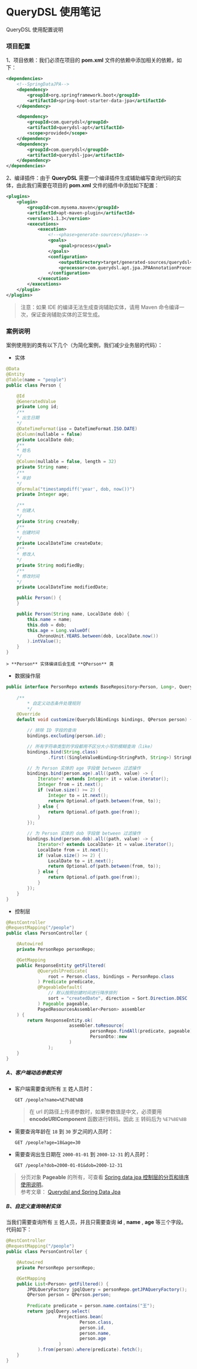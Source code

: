 # QueryDSL 使用笔记

QueryDSL 使用配置说明

### 项目配置

1、项目依赖：我们必须在项目的 **pom.xml** 文件的依赖中添加相关的依赖，如下：

```xml
<dependencies>
    <!--SpringDataJPA-->
    <dependency>
        <groupId>org.springframework.boot</groupId>
        <artifactId>spring-boot-starter-data-jpa</artifactId>
    </dependency>

    <dependency>
        <groupId>com.querydsl</groupId>
        <artifactId>querydsl-apt</artifactId>
        <scope>provided</scope>
    </dependency>
    <dependency>
        <groupId>com.querydsl</groupId>
        <artifactId>querydsl-jpa</artifactId>
    </dependency>
</dependencies>

```

2、编译插件：由于 **QueryDSL** 需要一个编译插件生成辅助编写查询代码的实体，由此我们需要在项目的 **pom.xml** 文件的插件中添加如下配置：

```xml
<plugins>
    <plugin>
        <groupId>com.mysema.maven</groupId>
        <artifactId>apt-maven-plugin</artifactId>
        <version>1.1.3</version>
        <executions>
            <execution>
                <!--<phase>generate-sources</phase>-->
                <goals>
                    <goal>process</goal>
                </goals>
                <configuration>
                    <outputDirectory>target/generated-sources/querydsl</outputDirectory>
                    <processor>com.querydsl.apt.jpa.JPAAnnotationProcessor</processor>
                </configuration>
            </execution>
        </executions>
    </plugin>
</plugins>
```

> 注意：如果 IDE 的编译无法生成查询辅助实体，请用 Maven 命令编译一次，保证查询辅助实体的正常生成。

### 案例说明

案例使用到的类有以下几个（为简化案例，我们减少业务层的代码）：
    
* 实体
  
```java
@Data
@Entity
@Table(name = "people")
public class Person {

    @Id
    @GeneratedValue
    private Long id;
    /**
    * 出生日期 
    */
    @DateTimeFormat(iso = DateTimeFormat.ISO.DATE)
    @Column(nullable = false)
    private LocalDate dob;
    /**
    * 姓名 
    */
    @Column(nullable = false, length = 32)
    private String name;
    /**
    * 年龄 
    */
    @Formula("timestampdiff('year', dob, now())")
    private Integer age;

    /**
    * 创建人
    */
    private String createBy;
    /**
    * 创建时间
    */
    private LocalDateTime createDate;
    /**
    * 修改人
    */
    private String modifiedBy;
    /**
    * 修改时间
    */
    private LocalDateTime modifiedDate;

    public Person() {
    }

    public Person(String name, LocalDate dob) {
        this.name = name;
        this.dob = dob;
        this.age = Long.valueOf(
            ChronoUnit.YEARS.between(dob, LocalDate.now())
        ).intValue();
    }
}
```

    > **Person** 实体编译后会生成 **QPerson** 类

* 数据操作层

```java
public interface PersonRepo extends BaseRepository<Person, Long>, QuerydslBinderCustomizer<QPerson> {
    
    /**
        * 自定义动态条件处理规则
        */
    @Override
    default void customize(QuerydslBindings bindings, QPerson person) {

        // 排除 ID 字段的查询
        bindings.excluding(person.id);

        // 所有字符串类型的字段都用不区分大小写的模糊查询（like）
        bindings.bind(String.class)
                .first((SingleValueBinding<StringPath, String>) StringExpression::containsIgnoreCase);

        // 为 Person 实体的 age 字段做 between 过滤操作
        bindings.bind(person.age).all((path, value) -> {
            Iterator<? extends Integer> it = value.iterator();
            Integer from = it.next();
            if (value.size() >= 2) {
                Integer to = it.next();
                return Optional.of(path.between(from, to));
            } else {
                return Optional.of(path.goe(from));
            }
        });

        // 为 Person 实体的 dob 字段做 between 过滤操作
        bindings.bind(person.dob).all((path, value) -> {
            Iterator<? extends LocalDate> it = value.iterator();
            LocalDate from = it.next();
            if (value.size() >= 2) {
                LocalDate to = it.next();
                return Optional.of(path.between(from, to));
            } else {
                return Optional.of(path.goe(from));
            }
        });
    }
}
```

* 控制层

```java
@RestController
@RequestMapping("/people")
public class PersonController {

    @Autowired
    private PersonRepo personRepo;

    @GetMapping
    public ResponseEntity getFiltered(
            @QuerydslPredicate(
                root = Person.class, bindings = PersonRepo.class
            ) Predicate predicate,
            @PageableDefault(
                // 默认按照创建时间进行降序排列
                sort = "createdDate", direction = Sort.Direction.DESC
            ) Pageable pageable,
            PagedResourcesAssembler<Person> assembler
    ) {
        return ResponseEntity.ok(
                        assembler.toResource(
                                personRepo.findAll(predicate, pageable),
                                PersonDto::new
                        )
                );
    }
}
```

##### A、客户端动态参数实例

* 客户端需要查询所有 `王` 姓人员时：

    ```text
    GET /people?name=%E7%8E%8B
    ```
    
    > 在 url 的路径上传递参数时，如果参数值是中文，必须要用 **encodeURIComponent** 函数进行转码。因此 `王` 转码后为 `%E7%8E%8B`

* 需要查询年龄在 `18` 到 `30` 岁之间的人员时：

    ```text
    GET /people?age=18&age=30
    ```

* 需要查询出生日期在 `2000-01-01` 到 `2000-12-31` 的人员时：

    ```text
    GET /people?dob=2000-01-01&dob=2000-12-31
    ```

> 分页对象 **Pageable** 的所有，可查看 [Spring data jpa 控制层的分页和排序使用说明](SPRING-DATA-JPA-README.md#pageable)。<br>
> 参考文章： [Querydsl and Spring Data Jpa](https://github.com/Cepr0/sb-querydsl-sd-demo)

##### B、自定义查询映射实体

当我们需要查询所有 `王` 姓人员，并且只需要查询 **id** , **name** , **age** 等三个字段。代码如下：

```java
@RestController
@RequestMapping("/people")
public class PersonController {

    @Autowired
    private PersonRepo personRepo;

    @GetMapping
    public List<Person> getFiltered() {
        JPQLQueryFactory jpqlQuery = personRepo.getJPAQueryFactory();
        QPerson person = QPerson.person;
        
        Predicate predicate = person.name.contains("王");
        return jpqlQuery.select(
                    Projections.bean(
                            Person.class,
                            person.id,
                            person.name,
                            person.age
                    )
            ).from(person).where(predicate).fetch();
    }
}
```

